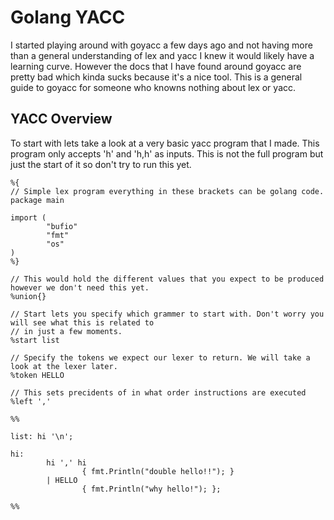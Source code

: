 Golang YACC
===========

I started playing around with goyacc a few days ago and not having more than a general understanding of
lex and yacc I knew it would likely have a learning curve. However the docs that I have found around
goyacc are pretty bad which kinda sucks because it's a nice tool. This is a general guide to goyacc
for someone who knowns nothing about lex or yacc.

## YACC Overview

To start with lets take a look at a very basic yacc program that I made. This program only accepts 'h'
and 'h,h' as inputs. This is not the full program but just the start of it so don't try to run this yet.

```
%{
// Simple lex program everything in these brackets can be golang code.
package main

import (
        "bufio"
        "fmt"
        "os"
)
%}

// This would hold the different values that you expect to be produced however we don't need this yet.
%union{}

// Start lets you specify which grammer to start with. Don't worry you will see what this is related to
// in just a few moments.
%start list

// Specify the tokens we expect our lexer to return. We will take a look at the lexer later.
%token HELLO

// This sets precidents of in what order instructions are executed
%left ','

%%

list: hi '\n';

hi:
        hi ',' hi
                { fmt.Println("double hello!!"); }
        | HELLO
                { fmt.Println("why hello!"); };

%%

```
